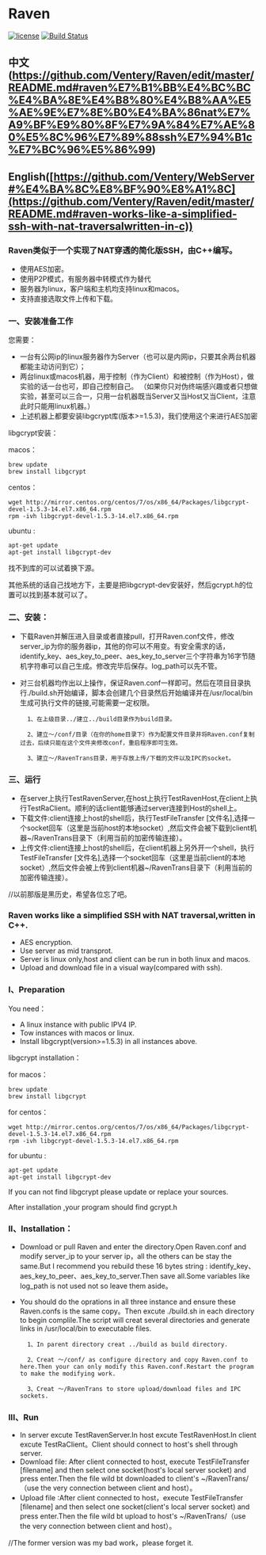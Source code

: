# Raven
[![license](https://img.shields.io/github/license/mashape/apistatus.svg)](https://opensource.org/licenses/MIT)  [![Build Status](https://api.travis-ci.com/Ventery/Raven.svg?branch=master)](https://travis-ci.com/github/Ventery/Raven)
## 中文(https://github.com/Ventery/Raven/edit/master/README.md#raven%E7%B1%BB%E4%BC%BC%E4%BA%8E%E4%B8%80%E4%B8%AA%E5%AE%9E%E7%8E%B0%E4%BA%86nat%E7%A9%BF%E9%80%8F%E7%9A%84%E7%AE%80%E5%8C%96%E7%89%88ssh%E7%94%B1c%E7%BC%96%E5%86%99)
## English([https://github.com/Ventery/WebServer#%E4%BA%8C%E8%BF%90%E8%A1%8C](https://github.com/Ventery/Raven/edit/master/README.md#raven-works-like-a-simplified-ssh-with-nat-traversalwritten-in-c))

### Raven类似于一个实现了NAT穿透的简化版SSH，由C++编写。

- 使用AES加密。
- 使用P2P模式，有服务器中转模式作为替代
- 服务器为linux，客户端和主机均支持linux和macos。
- 支持直接选取文件上传和下载。

### 一、安装准备工作
您需要：
-	一台有公网ip的linux服务器作为Server（也可以是内网ip，只要其余两台机器都能主动访问到它）；
-	两台linux或macos机器，用于控制（作为Client）和被控制（作为Host），做实验的话一台也可，即自己控制自己。
（如果你只对伪终端感兴趣或者只想做实验，甚至可以三合一，只用一台机器既当Server又当Host又当Client，注意此时只能用linux机器。）
-	上述机器上都要安装libgcrypt库(版本>=1.5.3)，我们使用这个来进行AES加密

libgcrypt安装：

macos：
```
brew update
brew install libgcrypt
```

centos：
```
wget http://mirror.centos.org/centos/7/os/x86_64/Packages/libgcrypt-devel-1.5.3-14.el7.x86_64.rpm
rpm -ivh libgcrypt-devel-1.5.3-14.el7.x86_64.rpm
```

ubuntu :
```
apt-get update
apt-get install libgcrypt-dev
```

找不到库的可以试着换下源。

其他系统的话自己找地方下，主要是把libgcrypt-dev安装好，然后gcrypt.h的位置可以找到基本就可以了。

### 二、安装：
-	下载Raven并解压进入目录或者直接pull，打开Raven.conf文件，修改server_ip为你的服务器ip，其他的你可以不用变。有安全需求的话，identify_key、aes_key_to_peer、aes_key_to_server三个字符串为16字节随机字符串可以自己生成。修改完毕后保存。log_path可以先不管。
-	对三台机器均作出以上操作，保证Raven.conf一样即可。然后在项目目录执行./build.sh开始编译，脚本会创建几个目录然后开始编译并在/usr/local/bin生成可执行文件的链接,可能需要一定权限。

          1、在上级目录../建立../build目录作为build目录。

          2、建立～/conf/目录（在你的home目录下）作为配置文件目录并将Raven.conf复制过去，后续只能在这个文件夹修改conf，重启程序即可生效。

          3、建立～/RavenTrans目录，用于存放上传/下载的文件以及IPC的socket。
          
 ### 三、运行
 -	在server上执行TestRavenServer,在host上执行TestRavenHost,在client上执行TestRaClient。顺利的话client能够通过server连接到Host的shell上。
 -  下载文件:client连接上host的shell后，执行TestFileTransfer [文件名],选择一个socket回车（这里是当前host的本地socket）,然后文件会被下载到client机器~/RavenTrans目录下（利用当前的加密传输连接）。
 -  上传文件:client连接上host的shell后，在client机器上另外开一个shell，执行TestFileTransfer [文件名],选择一个socket回车（这里是当前client的本地socket）,然后文件会被上传到client机器~/RavenTrans目录下（利用当前的加密传输连接）。

//以前那版是黑历史，希望各位忘了吧。



### Raven works like a simplified SSH with NAT traversal,written in C++.
- AES encryption.
- Use server as mid transprot.
- Server is linux only,host and client can be run in both linux and macos.
- Upload and download file in a visual way(compared with ssh).

### I、Preparation
You need：
-	A linux instance with public IPV4 IP.
-	Tow instances with macos or linux.
-	Install libgcrypt(version>=1.5.3) in all instances above.

libgcrypt installation：

for macos：
```
brew update
brew install libgcrypt
```

for centos：
```
wget http://mirror.centos.org/centos/7/os/x86_64/Packages/libgcrypt-devel-1.5.3-14.el7.x86_64.rpm
rpm -ivh libgcrypt-devel-1.5.3-14.el7.x86_64.rpm
```

for ubuntu :
```
apt-get update
apt-get install libgcrypt-dev
```

If you can not find libgcrypt please update or replace your sources.

After installation ,your program should find gcrypt.h

### II、Installation：
-	Download or pull Raven and enter the directory.Open Raven.conf and modify server_ip to your server ip，all the others can be stay the same.But I recommend you rebuild these 16 bytes string : identify_key、aes_key_to_peer、aes_key_to_server.Then save all.Some variables like log_path is not used not so leave them aside。
-	You should do the oprations in all three instance and ensure these Raven.confs is the same copy。Then excute ./build.sh in each directory to begin complile.The script will creat several directories and generate links in /usr/local/bin to executable files. 


          1、In parent directory creat ../build as build directory.

          2、Creat ～/conf/ as configure directory and copy Raven.conf to here.Then your can only modify this Raven.conf.Restart the program to make the modifying work.

          3、Creat ～/RavenTrans to store upload/download files and IPC sockets.
          
 ### III、Run
 -	In server excute TestRavenServer.In host excute TestRavenHost.In client excute TestRaClient。Client should connect to host's shell through server.
 -  Download file: After client connected to host, execute TestFileTransfer [filename] and then select one socket(host's local server socket) and press enter.Then the file wild bt downloaded to client's ~/RavenTrans/（use the very connection between client and host）。
 -  Upload file :After client connected to host，execute TestFileTransfer [filename] and then select one socket(client's local server socket) and press enter.Then the file wild bt upload to host's ~/RavenTrans/（use the very connection between client and host）。



//The former version was my bad work，please forget it.

